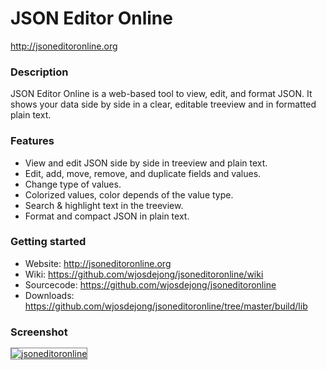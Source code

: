 # JSON Editor Online
http://jsoneditoronline.org


### Description

JSON Editor Online is a web-based tool to view, edit, and format JSON.
It shows your data side by side in a clear, editable treeview and in 
formatted plain text.


### Features

- View and edit JSON side by side in treeview and plain text.
- Edit, add, move, remove, and duplicate fields and values.
- Change type of values.
- Colorized values, color depends of the value type.
- Search & highlight text in the treeview.
- Format and compact JSON in plain text.


### Getting started

- Website:    http://jsoneditoronline.org
- Wiki:       https://github.com/wjosdejong/jsoneditoronline/wiki
- Sourcecode: https://github.com/wjosdejong/jsoneditoronline
- Downloads:  https://github.com/wjosdejong/jsoneditoronline/tree/master/build/lib


### Screenshot

<a href="http://jsoneditoronline.org" style="border: 1px solid gray;">
    <img alt="jsoneditoronline" src="https://raw.github.com/wjosdejong/jsoneditoronline/master/misc/screenshots/jsoneditoronline.png">
</a>
